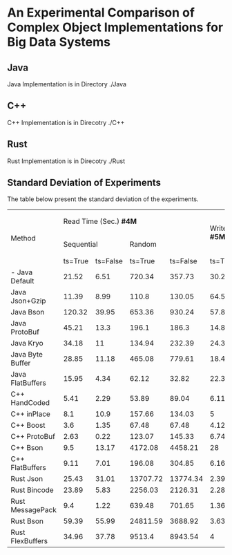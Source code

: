 # An Experimental Comparison of Complex Object Implementations for Big Data Systems

Java
--
Java Implementation is in Directory ./Java

C++
--
C++ Implementation is in Direcotry ./C++ 

Rust
--
Rust Implementation is in Direcotry ./Rust 


Standard Deviation of Experiments
--
The table below present the standard deviation of the experiments.

<table>  
  <tr>
    <td rowspan="3">Method</td>
    <td colspan="4">Read Time (Sec.) <b>#4M</b></td>
    <td colspan="2" rowspan="2" >Write Time (Sec.) <b>#5M</b></td>
    <td rowspan="2"> External Sort Time (Min.) <b>#10M</b></td>
  </tr> 
  <tr>
    <td colspan="2">Sequential</td>
    <td colspan="2">Random</td>
  </tr>
  <tr>
    <td >ts=True</td>
    <td >ts=False</td>
    <td >ts=True</td>
    <td >ts=False</td>
    <td >ts=True</td>
    <td >ts=False</td>
    <td >ts=True</td>    
  </tr>
   <tr><td>- Java Default</td><td>21.52</td><td>6.51</td><td>720.34</td><td>357.73</td><td>30.24</td><td>19</td><td>49.16</td></tr>
<tr><td>Java Json+Gzip</td><td>11.39</td><td>8.99</td><td>110.8</td><td>130.05</td><td>64.51</td><td>48.84</td><td>148.39</td></tr>
<tr><td>Java Bson</td><td>120.32</td><td>39.95</td><td>653.36</td><td>930.24</td><td>57.89</td><td>18.39</td><td>76.53</td></tr>
<tr><td>Java ProtoBuf</td><td>45.21</td><td>13.3</td><td>196.1</td><td>186.3</td><td>14.86</td><td>11.57</td><td>63.89</td></tr>
<tr><td>Java Kryo</td><td>34.18</td><td>11</td><td>134.94</td><td>232.39</td><td>24.3</td><td>4.84</td><td>27.02</td></tr>
<tr><td>Java Byte Buffer</td><td>28.85</td><td>11.18</td><td>465.08</td><td>779.61</td><td>18.48</td><td>6.06</td><td>49.25</td></tr>
<tr><td>Java FlatBuffers</td><td>15.95</td><td>4.34</td><td>62.12</td><td>32.82</td><td>22.31</td><td>5.38</td><td>8.07</td></tr>
<tr><td>C++ HandCoded</td><td>5.41</td><td>2.29</td><td>53.89</td><td>89.04</td><td>6.11</td><td>6.69</td><td>17.57</td></tr>
<tr><td>C++ inPlace</td><td>8.1</td><td>10.9</td><td>157.66</td><td>134.03</td><td>5</td><td>8.19</td><td>4.84</td></tr>
<tr><td>C++ Boost</td><td>3.6</td><td>1.35</td><td>67.48</td><td>67.48</td><td>4.12</td><td>7.3</td><td>18.2</td></tr>
<tr><td>C++ ProtoBuf</td><td>2.63</td><td>0.22</td><td>123.07</td><td>145.33</td><td>6.74</td><td>4.56</td><td>33.72</td></tr>
<tr><td>C++ Bson</td><td>9.5</td><td>13.17</td><td>4172.08</td><td>4458.21</td><td>28</td><td>12.21</td><td>10.18</td></tr>
<tr><td>C++ FlatBuffers</td><td>9.11</td><td>7.01</td><td>196.08</td><td>304.85</td><td>6.16</td><td>5.03</td><td>9.56</td></tr>
<tr><td>Rust Json</td><td>25.43</td><td>31.01</td><td>13707.72</td><td>13774.34</td><td>2.39</td><td>6.28</td><td>3.64</td></tr>
<tr><td>Rust Bincode</td><td>23.89</td><td>5.83</td><td>2256.03</td><td>2126.31</td><td>2.28</td><td>1.76</td><td>4.48</td></tr>
<tr><td>Rust MessagePack</td><td>9.4</td><td>1.22</td><td>639.48</td><td>701.65</td><td>1.36</td><td>1.67</td><td>7.58</td></tr>
<tr><td>Rust Bson</td><td>59.39</td><td>55.99</td><td>24811.59</td><td>3688.92</td><td>3.63</td><td>10.07</td><td>9.48</td></tr>
<tr><td>Rust FlexBuffers</td><td>34.96</td><td>37.78</td><td>9513.4</td><td>8943.54</td><td>4</td><td>2.22</td><td>9.74</td></tr>
</table>
